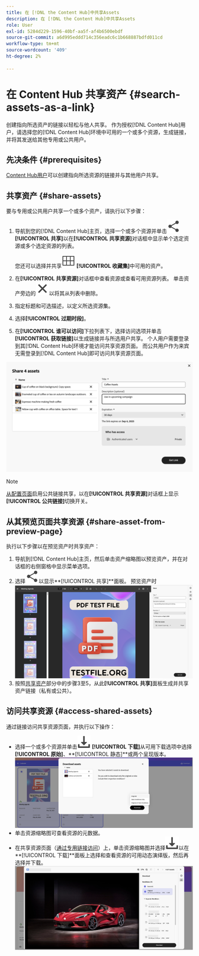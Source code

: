 ```yaml
---
title: 在 [!DNL the Content Hub]中共享Assets
description: 在 [!DNL the Content Hub]中共享Assets
role: User
exl-id: 5284d229-1596-40bf-aa5f-af4b6500ebdf
source-git-commit: a6d995eddd714c356eadc6c1b668887bdfd011cd
workflow-type: tm+mt
source-wordcount: '409'
ht-degree: 2%

---
```


# 在 Content Hub 共享资产 {#search-assets-as-a-link}

创建指向所选资产的链接以轻松与他人共享。 作为授权[!DNL Content Hub]用户，请选择您的[!DNL Content Hub]环境中可用的一个或多个资源，生成链接，并将其发送给其他专用或公共用户。

## 先决条件 {#prerequisites}

[Content Hub用户](deploy-content-hub.md#onboard-content-hub-users)可以创建指向所选资源的链接并与其他用户共享。

## 共享资产 {#share-assets}

要与专用或公共用户共享一个或多个资产，请执行以下步骤：

1. 导航到您的[!DNL Content Hub]主页，选择一个或多个资源并单击![共享](/help/assets/assets/share.svg) **[!UICONTROL 共享]**&#x200B;以在&#x200B;**[!UICONTROL 共享资源]**&#x200B;对话框中显示单个选定资源或多个选定资源的列表。

   您还可以选择并共享![收藏集](/help/assets/assets/Smock_Collection_18_N.svg) **[!UICONTROL 收藏集]**&#x200B;中可用的资产。

1. 在&#x200B;**[!UICONTROL 共享资源]**&#x200B;对话框中查看资源或查看可用资源列表。 单击资产旁边的![取消选择](/help/assets/assets/Close.svg)以将其从列表中删除。

1. 指定标题和可选描述，以定义所选资源集。

1. 选择&#x200B;**[!UICONTROL 过期时段]**。

1. 在&#x200B;**[!UICONTROL 谁可以访问]**&#x200B;下拉列表下，选择访问选项并单击&#x200B;**[!UICONTROL 获取链接]**&#x200B;以生成链接并与所选用户共享。 个人用户需要登录到其[!DNL Content Hub]环境才能访问共享资源页面。 而公共用户作为来宾无需登录到[!DNL Content Hub]即可访问共享资源页面。

<!--1. Select a **[!UICONTROL period of expiration]** and click **[!UICONTROL Get Link]** to generate a link to share with private users. Private users sign in to their [!DNL Content Hub] environment to access the shared assets page.-->

![私有和公共链接](/help/assets/assets/shared-link-for-assets.png)

<!--Enable the **[!UICONTROL Public Link]** toggle, select a **[!UICONTROL period of expiration]** and click **[!UICONTROL Generate Public Link]** to generate a link to share with public users. Public users, as guests, access the shared assets page without signing in to [!DNL Content Hub].-->

>[!NOTE]
> 
> [从配置页面](/help/assets/configure-content-hub-ui-options.md#enable-public-link-sharing)启用公共链接共享，以在&#x200B;**[!UICONTROL 共享资源]**&#x200B;对话框上显示&#x200B;**[!UICONTROL 公共链接]**&#x200B;切换开关。

## 从其预览页面共享资源 {#share-asset-from-preview-page}

执行以下步骤以在预览资产时共享资产：

1. 导航到[!DNL Content Hub]主页，然后单击资产缩略图以预览资产，并在对话框的右侧窗格中显示菜单选项。
1. 选择![共享](/help/assets/assets/share.svg)以显示&#x200B;**[!UICONTROL 共享]**面板。
   预览资产时![共享资产](/help/assets/assets/share-link-asset-preview.png)
1. 按照[共享资产](#share-assets)部分中的步骤3至5，从此&#x200B;**[!UICONTROL 共享]**&#x200B;面板生成并共享资产链接（私有或公共）。

## 访问共享资源 {#access-shared-assets}

通过链接访问共享资源页面，并执行以下操作：

* 选择一个或多个资源并单击![下载](/help/assets/assets/download-icon.svg) **[!UICONTROL 下载]**&#x200B;从可用下载选项中选择&#x200B;**[!UICONTROL 原始]**、**[!UICONTROL 静态]**或两个呈现版本。
  ![](/help/assets/assets/download-shared-assets.png)
* 单击资源缩略图可查看资源的元数据。
* 在共享资源页面（[通过专用链接访问](#share-assets)）上，单击资源缩略图并选择![下载](/help/assets/assets/download-icon.svg)以在&#x200B;**[!UICONTROL 下载]**面板上选择和查看资源的可用动态演绎版，然后再选择并下载。
  ![](/help/assets/assets/download-renditions-shared-assets-page.png)


